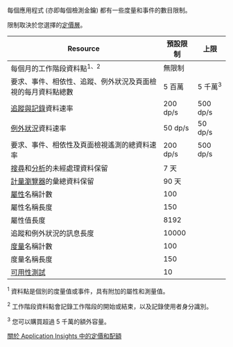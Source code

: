 每個應用程式 (亦即每個檢測金鑰) 都有一些度量和事件的數目限制。

限制取決於您選擇的[定價層](https://azure.microsoft.com/pricing/details/application-insights/)。

| **Resource** | **預設限制** | **上限** |
| --- | --- | --- |
| 每個月的工作階段資料點<sup>1、2</sup> |無限制 | |
| 要求、事件、相依性、追蹤、例外狀況及頁面檢視的每月資料點總數 |5 百萬 |5 千萬<sup>3</sup> |
| [追蹤與記錄](../articles/application-insights/app-insights-search-diagnostic-logs.md)資料速率 |200 dp/s |500 dp/s |
| [例外狀況](../articles/application-insights/app-insights-asp-net-exceptions.md)資料速率 |50 dp/s |50 dp/s |
| 要求、事件、相依性及頁面檢視遙測的總資料速率 |200 dp/s |500 dp/s |
| [搜尋](../articles/application-insights/app-insights-diagnostic-search.md)和[分析](../articles/application-insights/app-insights-analytics.md)的未經處理資料保留 |7 天 | |
| [計量瀏覽器](../articles/application-insights/app-insights-metrics-explorer.md)的彙總資料保留 |90 天 | |
| [屬性](../articles/application-insights/app-insights-api-custom-events-metrics.md#properties)名稱計數 |100 | |
| 屬性名稱長度 |150 | |
| 屬性值長度 |8192 | |
| 追蹤和例外狀況的訊息長度 |10000 | |
| [度量](../articles/application-insights/app-insights-api-custom-events-metrics.md#properties)名稱計數 |100 | |
| 度量名稱長度 |150 | |
| [可用性測試](../articles/application-insights/app-insights-monitor-web-app-availability.md) |10 | |

<sup>1</sup> 資料點是個別的度量值或事件，具有附加的屬性和測量值。

<sup>2</sup> 工作階段資料點會記錄工作階段的開始或結束，以及記錄使用者身分識別。

<sup>3</sup> 您可以購買超過 5 千萬的額外容量。

[關於 Application Insights 中的定價和配額](../articles/application-insights/app-insights-pricing.md)

<!---HONumber=AcomDC_0803_2016-->